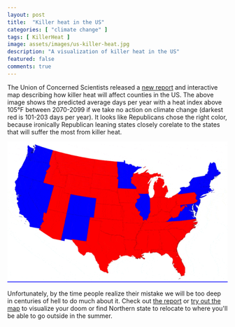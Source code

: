 ```yaml
---
layout: post
title:  "Killer heat in the US"
categories: [ "climate change" ]
tags: [ KillerHeat ]
image: assets/images/us-killer-heat.jpg
description: "A visualization of killer heat in the US"
featured: false
comments: true
---
```


The Union of Concerned Scientists released a [new report](https://www.ucsusa.org/global-warming/global-warming-impacts/killer-heat-in-united-states) and interactive map describing how killer heat will affect counties in the US. The above image shows the predicted average days per year with a heat index above 105°F between 2070-2099 if we take no action on climate change (darkest red is 101-203 days per year). It looks like Republicans chose the right color, because ironically Republican leaning states closely corelate to the states that will suffer the most from killer heat.

![Republican killer heat](/assets/images/redtored.gif)

Unfortunately, by the time people realize their mistake we will be too deep in centuries of hell to do much about it. Check out [the report](https://www.ucsusa.org/global-warming/global-warming-impacts/killer-heat-in-united-states) or [try out the map](https://ucsusa.maps.arcgis.com/apps/MapSeries/index.html?appid=e4e9082a1ec343c794d27f3e12dd006d) to visualize your doom or find Northern state to relocate to where you'll be able to go outside in the summer.

